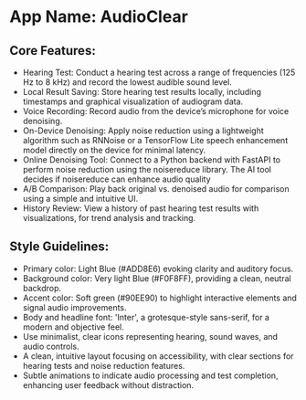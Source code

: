 # **App Name**: AudioClear

## Core Features:

- Hearing Test: Conduct a hearing test across a range of frequencies (125 Hz to 8 kHz) and record the lowest audible sound level.
- Local Result Saving: Store hearing test results locally, including timestamps and graphical visualization of audiogram data.
- Voice Recording: Record audio from the device’s microphone for voice denoising.
- On-Device Denoising: Apply noise reduction using a lightweight algorithm such as RNNoise or a TensorFlow Lite speech enhancement model directly on the device for minimal latency.
- Online Denoising Tool: Connect to a Python backend with FastAPI to perform noise reduction using the noisereduce library. The AI tool decides if noisereduce can enhance audio quality
- A/B Comparison: Play back original vs. denoised audio for comparison using a simple and intuitive UI.
- History Review: View a history of past hearing test results with visualizations, for trend analysis and tracking.

## Style Guidelines:

- Primary color: Light Blue (#ADD8E6) evoking clarity and auditory focus.
- Background color: Very light Blue (#F0F8FF), providing a clean, neutral backdrop.
- Accent color: Soft green (#90EE90) to highlight interactive elements and signal audio improvements.
- Body and headline font: 'Inter', a grotesque-style sans-serif, for a modern and objective feel.
- Use minimalist, clear icons representing hearing, sound waves, and audio controls.
- A clean, intuitive layout focusing on accessibility, with clear sections for hearing tests and noise reduction features.
- Subtle animations to indicate audio processing and test completion, enhancing user feedback without distraction.